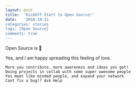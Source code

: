 ```yaml
---
layout: post
title:  'KickOff Start to Open Source!'
date:   '2018-10-21
categories: stories
tags: [Open Source]
comments: true
---
```

Open Source is 💚

Yes, and I am happy spreading this feeling of love.

    More you contribute, more awareness and ideas you get!
    Doing projects in collab with some super awesome people
    You meet like minded people, and expand your network
    Cant fix a bug!? Ask Help
